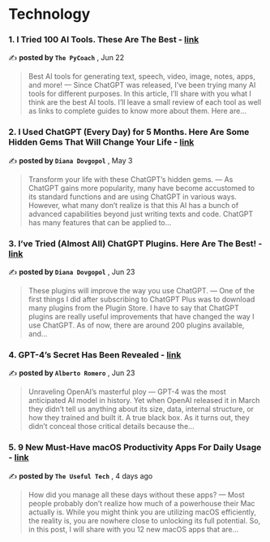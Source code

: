 
<h1>Technology</h1>
<h3>1. I Tried 100 AI Tools. These Are The Best - <a href=https://medium.com/artificial-corner/i-tried-100-ai-tools-these-are-the-best-67e2fcef98b2?source=tag_page---------0-85--------------------b8e72a02_a688_4df4_8753_ce4b585d7488-------17 target="_blank" rel="noopener noreferrer">link</a></h3>

✍️ **posted by `The PyCoach`** , <date>Jun 22</date>

<blockquote>Best AI tools for generating text, speech, video, image, notes, apps, and more! —  Since ChatGPT was released, I’ve been trying many AI tools for different purposes. In this article, I’ll share with you what I think are the best AI tools. I’ll leave a small review of each tool as well as links to complete guides to know more about them. Here are…</blockquote>

<h3>2. I Used ChatGPT (Every Day) for 5 Months. Here Are Some Hidden Gems That Will Change Your Life - <a href=https://medium.com/artificial-corner/i-used-chatgpt-every-day-for-5-months-here-are-some-hidden-gems-that-will-change-your-life-a451e2093097?source=tag_page---------1-85--------------------b8e72a02_a688_4df4_8753_ce4b585d7488-------17 target="_blank" rel="noopener noreferrer">link</a></h3>

✍️ **posted by `Diana Dovgopol`** , <date>May 3</date>

<blockquote>Transform your life with these ChatGPT’s hidden gems. —  As ChatGPT gains more popularity, many have become accustomed to its standard functions and are using ChatGPT in various ways. However, what many don’t realize is that this AI has a bunch of advanced capabilities beyond just writing texts and code. ChatGPT has many features that can be applied to…</blockquote>

<h3>3. I’ve Tried (Almost All) ChatGPT Plugins. Here Are The Best! - <a href=https://medium.com/artificial-corner/ive-tried-almost-all-chatgpt-plugins-here-are-the-best-ebf5019bfb37?source=tag_page---------2-85--------------------b8e72a02_a688_4df4_8753_ce4b585d7488-------17 target="_blank" rel="noopener noreferrer">link</a></h3>

✍️ **posted by `Diana Dovgopol`** , <date>Jun 23</date>

<blockquote>These plugins will improve the way you use ChatGPT. —  One of the first things I did after subscribing to ChatGPT Plus was to download many plugins from the Plugin Store. I have to say that ChatGPT plugins are really useful improvements that have changed the way I use ChatGPT. As of now, there are around 200 plugins available, and…</blockquote>

<h3>4. GPT-4’s Secret Has Been Revealed - <a href=https://medium.com/@albertoromgar/gpt-4s-secret-has-been-revealed-439db1568180?source=tag_page---------3-85--------------------b8e72a02_a688_4df4_8753_ce4b585d7488-------17 target="_blank" rel="noopener noreferrer">link</a></h3>

✍️ **posted by `Alberto Romero`** , <date>Jun 23</date>

<blockquote>Unraveling OpenAI’s masterful ploy —  GPT-4 was the most anticipated AI model in history. Yet when OpenAI released it in March they didn’t tell us anything about its size, data, internal structure, or how they trained and built it. A true black box. As it turns out, they didn’t conceal those critical details because the…</blockquote>

<h3>5. 9 New Must-Have macOS Productivity Apps For Daily Usage - <a href=https://medium.com/macoclock/9-new-must-have-macos-productivity-apps-for-daily-usage-fec955b1510c?source=tag_page---------4-85--------------------b8e72a02_a688_4df4_8753_ce4b585d7488-------17 target="_blank" rel="noopener noreferrer">link</a></h3>

✍️ **posted by `The Useful Tech`** , <date>4 days ago</date>

<blockquote>How did you manage all these days without these apps? —  Most people probably don’t realize how much of a powerhouse their Mac actually is. While you might think you are utilizing macOS efficiently, the reality is, you are nowhere close to unlocking its full potential. So, in this post, I will share with you 12 new macOS apps that are…</blockquote>

